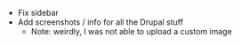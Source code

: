 - Fix sidebar
- Add screenshots / info for all the Drupal stuff
  - Note: weirdly, I was not able to upload a custom image
